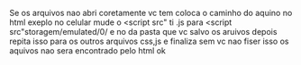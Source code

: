 Se os arquivos nao abri coretamente 
vc tem coloca o caminho do aquino no html exeplo no celular mude o <script src" ti
.js </script> para <script src"storagem/emulated/0/ e no da pasta que vc salvo os aruivos depois repita isso para os outros arquivos css,js e finaliza </script>
sem vc nao fiser isso os aquivos nao sera encontrado pelo html ok 

